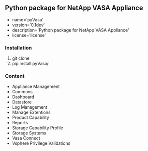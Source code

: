 ## Python package for NetApp VASA Appliance

* name='pyVasa'  
* version='0.1dev'
* description='Python package for NetApp VASA Appliance'
* license='license'

### Installation

1. git clone <pyVasa-repo>
2. pip install pyVasa/

### Content

* Appliance Management
* Commons
* Dashboard
* Datastore
* Log Management
* Manage Extentions
* Product Capability
* Reports
* Storage Capability Profile
* Storage Systems
* Vasa Connect
* Vsphere Privilege Validations